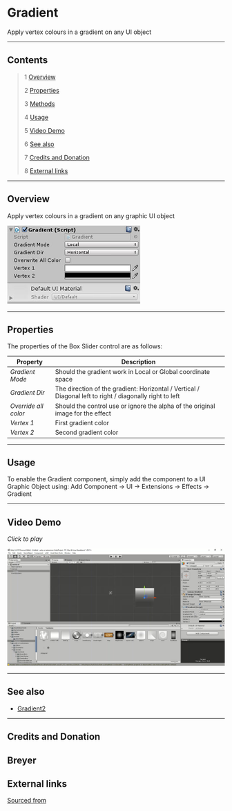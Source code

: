 # Gradient

Apply vertex colours in a gradient on any UI object

<!--![](Images/ Game Image.jpg)-->

---------

## Contents

> 1 [Overview](#overview)
>
> 2 [Properties](#properties)
>
> 3 [Methods](#methods)
>
> 4 [Usage](#usage)
>
> 5 [Video Demo](#video-demo)
>
> 6 [See also](#see-also)
>
> 7 [Credits and Donation](#credits-and-donation)
>
> 8 [External links](#external-links)

---------

## Overview

Apply vertex colours in a gradient on any graphic UI object

![](Images/GradientInspector.jpg)

---------

## Properties

The properties of the Box Slider control are as follows:

Property | Description
|-|-|
*Gradient Mode*|Should the gradient work in Local or Global coordinate space
*Gradient Dir*|The direction of the gradient: Horizontal / Vertical / Diagonal left to right / diagonally right to left
*Override all color*|Should the control use or ignore the alpha of the original image for the effect
*Vertex 1*|First gradient color
*Vertex 2*|Second gradient color

---------

## Usage

To enable the Gradient component, simply add the component to a UI Graphic Object using:
Add Component -> UI -> Extensions -> Effects -> Gradient

---------

## Video Demo

*Click to play*

[![Gradient Demo](Images/GradientDemo.jpg)](Images/GradientDemo.mp4 "Gradient Demo")

---------

## See also

* [Gradient2](/Controls/Gradient2.md)

---------

## Credits and Donation

Breyer
---------

## External links

[Sourced from](http://forum.unity3d.com/threads/scripts-useful-4-6-scripts-collection.264161/#post-1780095)
